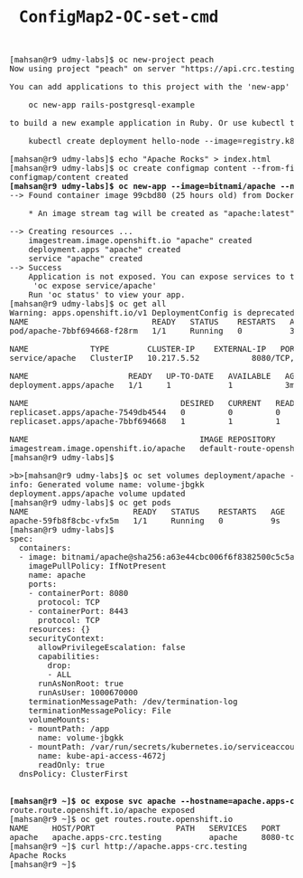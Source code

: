 <pre>
<h1> ConfigMap2-OC-set-cmd </h1>

[mahsan@r9 udmy-labs]$ oc new-project peach
Now using project "peach" on server "https://api.crc.testing:6443".

You can add applications to this project with the 'new-app' command. For example, try:

    oc new-app rails-postgresql-example

to build a new example application in Ruby. Or use kubectl to deploy a simple Kubernetes application:

    kubectl create deployment hello-node --image=registry.k8s.io/e2e-test-images/agnhost:2.43 -- /agnhost serve-hostname

[mahsan@r9 udmy-labs]$ echo "Apache Rocks" > index.html
[mahsan@r9 udmy-labs]$ oc create configmap content --from-file=index.html
configmap/content created
<b>[mahsan@r9 udmy-labs]$ oc new-app --image=bitnami/apache --name=apache</b>
--> Found container image 99cbd80 (25 hours old) from Docker Hub for "bitnami/apache"

    * An image stream tag will be created as "apache:latest" that will track this image

--> Creating resources ...
    imagestream.image.openshift.io "apache" created
    deployment.apps "apache" created
    service "apache" created
--> Success
    Application is not exposed. You can expose services to the outside world by executing one or more of the commands below:
     'oc expose service/apache'
    Run 'oc status' to view your app.
[mahsan@r9 udmy-labs]$ oc get all
Warning: apps.openshift.io/v1 DeploymentConfig is deprecated in v4.14+, unavailable in v4.10000+
NAME                          READY   STATUS    RESTARTS   AGE
pod/apache-7bbf694668-f28rm   1/1     Running   0          3m30s

NAME             TYPE        CLUSTER-IP    EXTERNAL-IP   PORT(S)             AGE
service/apache   ClusterIP   10.217.5.52   <none>        8080/TCP,8443/TCP   3m31s

NAME                     READY   UP-TO-DATE   AVAILABLE   AGE
deployment.apps/apache   1/1     1            1           3m31s

NAME                                DESIRED   CURRENT   READY   AGE
replicaset.apps/apache-7549db4544   0         0         0       3m31s
replicaset.apps/apache-7bbf694668   1         1         1       3m30s

NAME                                    IMAGE REPOSITORY                                                       TAGS     UPDATED
imagestream.image.openshift.io/apache   default-route-openshift-image-registry.apps-crc.testing/peach/apache   latest   3 minutes ago
[mahsan@r9 udmy-labs]$

>b>[mahsan@r9 udmy-labs]$ oc set volumes deployment/apache --add --type=configmap --configmap-name=content --mount-path=/app </b>
info: Generated volume name: volume-jbgkk
deployment.apps/apache volume updated
[mahsan@r9 udmy-labs]$ oc get pods
NAME                      READY   STATUS    RESTARTS   AGE
apache-59fb8f8cbc-vfx5m   1/1     Running   0          9s
[mahsan@r9 udmy-labs]$
spec:
  containers:
  - image: bitnami/apache@sha256:a63e44cbc006f6f8382500c5c5a1f103e3f6274a4d4f7db1552e39a625eb5305
    imagePullPolicy: IfNotPresent
    name: apache
    ports:
    - containerPort: 8080
      protocol: TCP
    - containerPort: 8443
      protocol: TCP
    resources: {}
    securityContext:
      allowPrivilegeEscalation: false
      capabilities:
        drop:
        - ALL
      runAsNonRoot: true
      runAsUser: 1000670000
    terminationMessagePath: /dev/termination-log
    terminationMessagePolicy: File
    volumeMounts:
    - mountPath: /app
      name: volume-jbgkk
    - mountPath: /var/run/secrets/kubernetes.io/serviceaccount
      name: kube-api-access-4672j
      readOnly: true
  dnsPolicy: ClusterFirst


<b>[mahsan@r9 ~]$ oc expose svc apache --hostname=apache.apps-crc.testing </b>
route.route.openshift.io/apache exposed
[mahsan@r9 ~]$ oc get routes.route.openshift.io
NAME     HOST/PORT                 PATH   SERVICES   PORT       TERMINATION   WILDCARD
apache   apache.apps-crc.testing          apache     8080-tcp                 None
[mahsan@r9 ~]$ curl http://apache.apps-crc.testing
Apache Rocks
[mahsan@r9 ~]$
 
</pre>
